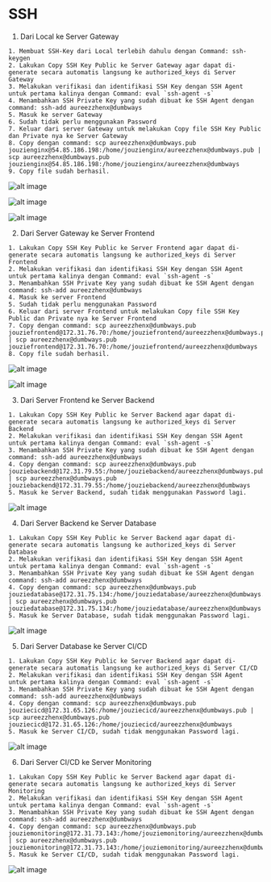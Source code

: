 # SSH

1. Dari Local ke Server Gateway

```
1. Membuat SSH-Key dari Local terlebih dahulu dengan Command: ssh-keygen
2. Lakukan Copy SSH Key Public ke Server Gateway agar dapat di-generate secara automatis langsung ke authorized_keys di Server Gateway
3. Melakukan verifikasi dan identifikasi SSH Key dengan SSH Agent untuk pertama kalinya dengan Command: eval `ssh-agent -s`
4. Menambahkan SSH Private Key yang sudah dibuat ke SSH Agent dengan command: ssh-add aureezzhenx@dumbways
5. Masuk ke server Gateway
6. Sudah tidak perlu menggunakan Password
7. Keluar dari server Gateway untuk melakukan Copy file SSH Key Public dan Private nya ke Server Gateway
8. Copy dengan command: scp aureezzhenx@dumbways.pub jouzienginx@54.85.186.198:/home/jouzienginx/aureezzhenx@dumbways.pub | scp aureezzhenx@dumbways.pub jouzienginx@54.85.186.198:/home/jouzienginx/aureezzhenx@dumbways
9. Copy file sudah berhasil.
```

![alt image](https://github.com/aureezzhenx/Jouzie-Final-Task-Dumbways-Batch-4/blob/main/SSH/bandicam%202021-04-27%2014-06-09-384.jpg)

![alt image](https://github.com/aureezzhenx/Jouzie-Final-Task-Dumbways-Batch-4/blob/main/SSH/bandicam%202021-04-27%2014-06-14-119.jpg)

![alt image](https://github.com/aureezzhenx/Jouzie-Final-Task-Dumbways-Batch-4/blob/main/SSH/bandicam%202021-04-27%2014-11-05-149.jpg)

2. Dari Server Gateway ke Server Frontend

```
1. Lakukan Copy SSH Key Public ke Server Frontend agar dapat di-generate secara automatis langsung ke authorized_keys di Server Frontend
2. Melakukan verifikasi dan identifikasi SSH Key dengan SSH Agent untuk pertama kalinya dengan Command: eval `ssh-agent -s`
3. Menambahkan SSH Private Key yang sudah dibuat ke SSH Agent dengan command: ssh-add aureezzhenx@dumbways
4. Masuk ke server Frontend
5. Sudah tidak perlu menggunakan Password
6. Keluar dari server Frontend untuk melakukan Copy file SSH Key Public dan Private nya ke Server Frontend
7. Copy dengan command: scp aureezzhenx@dumbways.pub jouziefrontend@172.31.76.70:/home/jouziefrontend/aureezzhenx@dumbways.pub | scp aureezzhenx@dumbways.pub jouziefrontend@172.31.76.70:/home/jouziefrontend/aureezzhenx@dumbways
8. Copy file sudah berhasil.
```

![alt image](https://github.com/aureezzhenx/Jouzie-Final-Task-Dumbways-Batch-4/blob/main/SSH/bandicam%202021-04-27%2014-15-33-703.jpg)

![alt image](https://github.com/aureezzhenx/Jouzie-Final-Task-Dumbways-Batch-4/blob/main/SSH/bandicam%202021-04-27%2014-16-59-611.jpg)

3. Dari Server Frontend ke Server Backend

```
1. Lakukan Copy SSH Key Public ke Server Backend agar dapat di-generate secara automatis langsung ke authorized_keys di Server Backend
2. Melakukan verifikasi dan identifikasi SSH Key dengan SSH Agent untuk pertama kalinya dengan Command: eval `ssh-agent -s`
3. Menambahkan SSH Private Key yang sudah dibuat ke SSH Agent dengan command: ssh-add aureezzhenx@dumbways
4. Copy dengan command: scp aureezzhenx@dumbways.pub jouziebackend@172.31.79.55:/home/jouziebackend/aureezzhenx@dumbways.pub | scp aureezzhenx@dumbways.pub jouziebackend@172.31.79.55:/home/jouziebackend/aureezzhenx@dumbways
5. Masuk ke Server Backend, sudah tidak menggunakan Password lagi.
```

![alt image](https://github.com/aureezzhenx/Jouzie-Final-Task-Dumbways-Batch-4/blob/main/SSH/bandicam%202021-04-27%2014-20-24-330.jpg)

4. Dari Server Backend ke Server Database

```
1. Lakukan Copy SSH Key Public ke Server Backend agar dapat di-generate secara automatis langsung ke authorized_keys di Server Database
2. Melakukan verifikasi dan identifikasi SSH Key dengan SSH Agent untuk pertama kalinya dengan Command: eval `ssh-agent -s`
3. Menambahkan SSH Private Key yang sudah dibuat ke SSH Agent dengan command: ssh-add aureezzhenx@dumbways
4. Copy dengan command: scp aureezzhenx@dumbways.pub jouziedatabase@172.31.75.134:/home/jouziedatabase/aureezzhenx@dumbways.pub | scp aureezzhenx@dumbways.pub jouziedatabase@172.31.75.134:/home/jouziedatabase/aureezzhenx@dumbways
5. Masuk ke Server Database, sudah tidak menggunakan Password lagi.
```

![alt image](https://github.com/aureezzhenx/Jouzie-Final-Task-Dumbways-Batch-4/blob/main/SSH/bandicam%202021-04-27%2014-22-37-626.jpg)

5. Dari Server Database ke Server CI/CD

```
1. Lakukan Copy SSH Key Public ke Server Backend agar dapat di-generate secara automatis langsung ke authorized_keys di Server CI/CD
2. Melakukan verifikasi dan identifikasi SSH Key dengan SSH Agent untuk pertama kalinya dengan Command: eval `ssh-agent -s`
3. Menambahkan SSH Private Key yang sudah dibuat ke SSH Agent dengan command: ssh-add aureezzhenx@dumbways
4. Copy dengan command: scp aureezzhenx@dumbways.pub jouziecicd@172.31.65.126:/home/jouziecicd/aureezzhenx@dumbways.pub | scp aureezzhenx@dumbways.pub jouziecicd@172.31.65.126:/home/jouziecicd/aureezzhenx@dumbways
5. Masuk ke Server CI/CD, sudah tidak menggunakan Password lagi.
```

![alt image](https://github.com/aureezzhenx/Jouzie-Final-Task-Dumbways-Batch-4/blob/main/SSH/bandicam%202021-04-27%2014-26-28-514.jpg)

6. Dari Server CI/CD ke Server Monitoring

```
1. Lakukan Copy SSH Key Public ke Server Backend agar dapat di-generate secara automatis langsung ke authorized_keys di Server Monitoring
2. Melakukan verifikasi dan identifikasi SSH Key dengan SSH Agent untuk pertama kalinya dengan Command: eval `ssh-agent -s`
3. Menambahkan SSH Private Key yang sudah dibuat ke SSH Agent dengan command: ssh-add aureezzhenx@dumbways
4. Copy dengan command: scp aureezzhenx@dumbways.pub jouziemonitoring@172.31.73.143:/home/jouziemonitoring/aureezzhenx@dumbways.pub | scp aureezzhenx@dumbways.pub jouziemonitoring@172.31.73.143:/home/jouziemonitoring/aureezzhenx@dumbways
5. Masuk ke Server CI/CD, sudah tidak menggunakan Password lagi.
```

![alt image](https://github.com/aureezzhenx/Jouzie-Final-Task-Dumbways-Batch-4/blob/main/SSH/bandicam%202021-04-27%2014-28-47-360.jpg)

